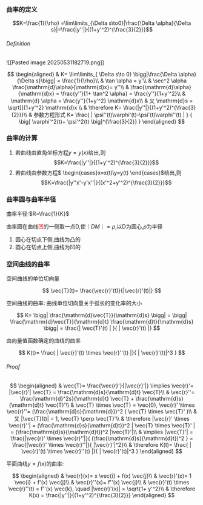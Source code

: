### 曲率的定义

$$K=\frac{1}{\rho} =\lim\limits_{\Delta s\to0}|\frac{\Delta \alpha}{\Delta s}|=\frac{|y''|}{(1+y'^2)^{\frac{3}{2}}}$$

###### Definition

![[Pasted image 20250531182719.png]]

$$
\begin{aligned}
	& K= \lim\limits_{ \Delta s\to 0} \bigg|\frac{\Delta \alpha}{\Delta s}\bigg| = \frac{1}{\rho}\\
	& \tan \alpha = y'\\
	& \sec^2 \alpha \frac{\mathrm{d}\alpha}{\mathrm{d}x}= y''\\
	& \frac{\mathrm{d}\alpha}{\mathrm{d}x} = \frac{y''}{1+ \tan^2 \alpha} = \frac{y''}{1+y'^2}\\
	& \mathrm{d} \alpha = \frac{y''}{1+y'^2} \mathrm{d}x\\
	& 又 \mathrm{d}s = \sqrt[]{1+y'^2} \mathrm{d}x \\
	& \therefore
	K= \frac{|y''|}{(1+y'^2)^{\frac{3}{2}}}\\
	& 参数方程形式 K=
	\frac{ | \psi''(t)\varphi'(t)-\psi'(t)\varphi''(t) | }
	{ \big[ \varphi'^2(t)+ \psi'^2(t) \big]^{\frac{3}{2}} }
\end{aligned}
$$

### 曲率的计算

1. 若曲线由直角坐标方程$y=y(x)$给出,则
   $$K=\frac{|y''|}{(1+y'^2)^{\frac{3}{2}}}$$
2. 若曲线由参数方程$
\begin{cases}x=x(t)\\y=y(t)
\end{cases}$给出,则
   $$K=\frac{|y''x'-y'x''|}{(x'^2+y'^2)^{\frac{3}{2}}}$$

### 曲率圆与曲率半径

曲率半径:$R=\frac{1}{K}$

曲率圆在曲线<font color=red>凹</font>的一侧取一点D,使$｜DM｜=\rho$,以D为圆心,$\rho$为半径

1. 圆心在切点下侧,曲线为凸的
2. 圆心在切点上侧,曲线为凹的

### 空间曲线的曲率

空间曲线的单位切向量

$$
\vec{T}(t)= \frac{\vec{r}'(t)}{|\vec{r}'(t)|}
$$

空间曲线的曲率: 曲线单位切向量关于弧长的变化率的大小

$$
K= \bigg| \frac{\mathrm{d}\vec{T}}{\mathrm{d}s} \bigg|
= \bigg| \frac{\mathrm{d}\vec{T}}{\mathrm{d}t} \frac{\mathrm{d}t}{\mathrm{d}s} \bigg|
= \frac{| \vec{T}'(t) | }{ | \vec{r}'(t) |}
$$

由向量值函数确定的曲线的曲率

$$
K(t)= \frac{ | \vec{r}'(t) \times \vec{r}''(t) |}{ | \vec{r}'(t)|^3 }
$$

###### Proof

$$
\begin{aligned}
	& \vec{T}= \frac{\vec{r}'}{|\vec{r}'|} \implies \vec{r}'= |\vec{r}'| \vec{T} = \frac{\mathrm{d}s}{\mathrm{d}t} \vec{T}\\
	& \vec{r}''= \frac{\mathrm{d}^2s}{\mathrm{d}t} \vec{T} + \frac{\mathrm{d}s}{\mathrm{d}t} \vec{T}'\\
	& \vec{T} \times \vec{T} = \vec{0}, \vec{r}' \times \vec{r}''= (\frac{\mathrm{d}s}{\mathrm{d}})^2 ( \vec{T} \times \vec{T}' )\\
	& 又 |\vec{T}(t)| = 1, \vec{T} \perp \vec{T}'\\
	& \therefore
	|\vec{r}' \times \vec{r}''|
	= (\frac{\mathrm{d}s}{\mathrm{d}t})^2 | \vec{T} \times \vec{T}' |
	= (\frac{\mathrm{d}s}{\mathrm{d}t})^2 |\vec{T}'|\\
	& \implies |\vec{T}'|
	= \frac{|\vec{r}' \times \vec{r}''|}{ (\frac{\mathrm{d}s}{\mathrm{d}t})^2 }
	= \frac{|\vec{r}' \times \vec{r}''|}{ |\vec{r}'|^2}\\
	& \therefore
	K(t)= \frac{ | \vec{r}'(t) \times \vec{r}''(t) |}{ | \vec{r}'(t)|^3 }
\end{aligned}
$$

平面曲线$y=f(x)$的曲率:

$$
\begin{aligned}
	& \vec{r}(x)= x \vec{i} + f(x) \vec{j}\\
	& \vec{r}'(x)= 1 \vec{i} + f'(x) \vec{j}\\
	& \vec{r}''(x)=  f''(x) \vec{j}\\
	& \vec{r}'(t) \times \vec{r}''(t) = f''(x) \vec{k}, \quad |\vec{r}'(x)| = \sqrt{1+ y'^2}\\
	& \therefore K(x) = \frac{|y''|}{(1+y'^2)^{\frac{3}{2}}}
\end{aligned}
$$
